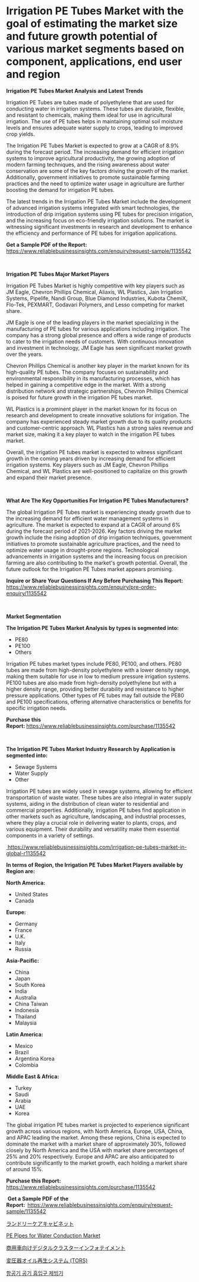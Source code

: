 <p><h1>Irrigation PE Tubes Market with the goal of estimating the market size and future growth potential of various market segments based on component, applications, end user and region</h1></p><p><strong>Irrigation PE Tubes Market Analysis and Latest Trends</strong></p>
<p><p>Irrigation PE Tubes are tubes made of polyethylene that are used for conducting water in irrigation systems. These tubes are durable, flexible, and resistant to chemicals, making them ideal for use in agricultural irrigation. The use of PE tubes helps in maintaining optimal soil moisture levels and ensures adequate water supply to crops, leading to improved crop yields.</p><p>The Irrigation PE Tubes Market is expected to grow at a CAGR of 8.9% during the forecast period. The increasing demand for efficient irrigation systems to improve agricultural productivity, the growing adoption of modern farming techniques, and the rising awareness about water conservation are some of the key factors driving the growth of the market. Additionally, government initiatives to promote sustainable farming practices and the need to optimize water usage in agriculture are further boosting the demand for irrigation PE tubes.</p><p>The latest trends in the Irrigation PE Tubes Market include the development of advanced irrigation systems integrated with smart technologies, the introduction of drip irrigation systems using PE tubes for precision irrigation, and the increasing focus on eco-friendly irrigation solutions. The market is witnessing significant investments in research and development to enhance the efficiency and performance of PE tubes for irrigation applications.</p></p>
<p><strong>Get a Sample PDF of the Report:&nbsp;</strong> <a href="https://www.reliablebusinessinsights.com/enquiry/request-sample/1135542">https://www.reliablebusinessinsights.com/enquiry/request-sample/1135542</a></p>
<p>&nbsp;</p>
<p><strong>Irrigation PE Tubes Major Market Players</strong></p>
<p><p>Irrigation PE Tubes Market is highly competitive with key players such as JM Eagle, Chevron Phillips Chemical, Aliaxis, WL Plastics, Jain Irrigation Systems, Pipelife, Nandi Group, Blue Diamond Industries, Kubota ChemiX, Flo-Tek, PEXMART, Godavari Polymers, and Lesso competing for market share. </p><p>JM Eagle is one of the leading players in the market specializing in the manufacturing of PE tubes for various applications including irrigation. The company has a strong global presence and offers a wide range of products to cater to the irrigation needs of customers. With continuous innovation and investment in technology, JM Eagle has seen significant market growth over the years.</p><p>Chevron Phillips Chemical is another key player in the market known for its high-quality PE tubes. The company focuses on sustainability and environmental responsibility in its manufacturing processes, which has helped in gaining a competitive edge in the market. With a strong distribution network and strategic partnerships, Chevron Phillips Chemical is poised for future growth in the irrigation PE tubes market.</p><p>WL Plastics is a prominent player in the market known for its focus on research and development to create innovative solutions for irrigation. The company has experienced steady market growth due to its quality products and customer-centric approach. WL Plastics has a strong sales revenue and market size, making it a key player to watch in the irrigation PE tubes market.</p><p>Overall, the irrigation PE tubes market is expected to witness significant growth in the coming years driven by increasing demand for efficient irrigation systems. Key players such as JM Eagle, Chevron Phillips Chemical, and WL Plastics are well-positioned to capitalize on this growth and expand their market presence.</p></p>
<p>&nbsp;</p>
<p><strong>What Are The Key Opportunities For Irrigation PE Tubes Manufacturers?</strong></p>
<p><p>The global Irrigation PE Tubes market is experiencing steady growth due to the increasing demand for efficient water management systems in agriculture. The market is expected to expand at a CAGR of around 6% during the forecast period of 2021-2026. Key factors driving the market growth include the rising adoption of drip irrigation techniques, government initiatives to promote sustainable agriculture practices, and the need to optimize water usage in drought-prone regions. Technological advancements in irrigation systems and the increasing focus on precision farming are also contributing to the market's growth potential. Overall, the future outlook for the Irrigation PE Tubes market appears promising.</p></p>
<p><strong>Inquire or Share Your Questions If Any Before Purchasing This Report:</strong> <a href="https://www.reliablebusinessinsights.com/enquiry/pre-order-enquiry/1135542">https://www.reliablebusinessinsights.com/enquiry/pre-order-enquiry/1135542</a></p>
<p>&nbsp;</p>
<p><strong>Market Segmentation</strong></p>
<p><strong>The Irrigation PE Tubes Market Analysis by types is segmented into:</strong></p>
<p><ul><li>PE80</li><li>PE100</li><li>Others</li></ul></p>
<p><p>Irrigation PE tubes market types include PE80, PE100, and others. PE80 tubes are made from high-density polyethylene with a lower density range, making them suitable for use in low to medium pressure irrigation systems. PE100 tubes are also made from high-density polyethylene but with a higher density range, providing better durability and resistance to higher pressure applications. Other types of PE tubes may fall outside the PE80 and PE100 specifications, offering alternative characteristics or benefits for specific irrigation needs.</p></p>
<p><strong>Purchase this Report:&nbsp;</strong><a href="https://www.reliablebusinessinsights.com/purchase/1135542">https://www.reliablebusinessinsights.com/purchase/1135542</a></p>
<p>&nbsp;</p>
<p><strong>The Irrigation PE Tubes Market Industry Research by Application is segmented into:</strong></p>
<p><ul><li>Sewage Systems</li><li>Water Supply</li><li>Other</li></ul></p>
<p><p>Irrigation PE tubes are widely used in sewage systems, allowing for efficient transportation of waste water. These tubes are also integral in water supply systems, aiding in the distribution of clean water to residential and commercial properties. Additionally, irrigation PE tubes find application in other markets such as agriculture, landscaping, and industrial processes, where they play a crucial role in delivering water to plants, crops, and various equipment. Their durability and versatility make them essential components in a variety of settings.</p></p>
<p><a href="https://www.reliablebusinessinsights.com/irrigation-pe-tubes-market-in-global-r1135542">&nbsp;https://www.reliablebusinessinsights.com/irrigation-pe-tubes-market-in-global-r1135542</a></p>
<p><strong>In terms of Region, the Irrigation PE Tubes Market Players available by Region are:</strong></p>
<p>
    <p> <strong> North America: </strong>
        <ul>
            <li>United States</li>
            <li>Canada</li>
        </ul>
        </p> 
    <p> <strong> Europe: </strong>
        <ul>
            <li>Germany</li>
            <li>France</li>
            <li>U.K.</li>
            <li>Italy</li>
            <li>Russia</li>
        </ul>
        </p> 
    <p> <strong> Asia-Pacific: </strong>
        <ul>
            <li>China</li>
            <li>Japan</li>
            <li>South Korea</li>
            <li>India</li>
            <li>Australia</li>
            <li>China Taiwan</li>
            <li>Indonesia</li>
            <li>Thailand</li>
            <li>Malaysia</li>
        </ul>
        </p> 
    <p> <strong> Latin America: </strong>
        <ul>
            <li>Mexico</li>
            <li>Brazil</li>
            <li>Argentina Korea</li>
            <li>Colombia</li>
        </ul>
        </p> 
    <p> <strong> Middle East & Africa: </strong>
        <ul>
            <li>Turkey</li>
            <li>Saudi</li>
            <li>Arabia</li>
            <li>UAE</li>
            <li>Korea</li>
        </ul>
    </p>
    </p>
<p><p>The global irrigation PE tubes market is projected to experience significant growth across various regions, with North America, Europe, USA, China, and APAC leading the market. Among these regions, China is expected to dominate the market with a market share of approximately 30%, followed closely by North America and the USA with market share percentages of 25% and 20% respectively. Europe and APAC are also anticipated to contribute significantly to the market growth, each holding a market share of around 15%.</p></p>
<p><strong>Purchase this Report: </strong><a href="https://www.reliablebusinessinsights.com/purchase/1135542">https://www.reliablebusinessinsights.com/purchase/1135542</a></p>
<p>&nbsp;<strong>Get a Sample PDF of the Report:&nbsp;&nbsp;</strong><a href="https://www.reliablebusinessinsights.com/enquiry/request-sample/1135542">https://www.reliablebusinessinsights.com/enquiry/request-sample/1135542</a></p>
<p><strong></strong></p>
<p><p><a href="https://medium.com/@camerondowd204/%E3%83%A9%E3%83%B3%E3%83%89%E3%83%AA%E3%83%BC%E3%82%B1%E3%82%A2%E3%82%AD%E3%83%A3%E3%83%93%E3%83%8D%E3%83%83%E3%83%88%E3%81%AE%E5%B8%82%E5%A0%B4%E5%88%86%E6%9E%90%E3%81%A82024%E5%B9%B4%E3%81%8B%E3%82%892031%E5%B9%B4%E3%81%BE%E3%81%A7%E3%81%AE%E6%9C%9F%E9%96%93%E3%81%AE%E3%82%B5%E3%82%A4%E3%82%BA%E4%BA%88%E6%B8%AC-a846e984fc1c">ランドリーケアキャビネット</a></p><p><a href="https://github.com/cameroneffertz/Market-Research-Report-List-1/blob/main/pe-pipes-for-water-conduction-market.md">PE Pipes for Water Conduction Market</a></p><p><a href="https://medium.com/@brittanyvon2023/%E3%83%87%E3%82%B8%E3%82%BF%E3%83%AB%E3%82%AF%E3%83%A9%E3%82%B9%E3%82%BF%E3%83%BC%E3%82%A4%E3%83%B3%E3%83%95%E3%82%A9%E3%83%86%E3%82%A4%E3%83%B3%E3%83%A1%E3%83%B3%E3%83%88%E7%94%A8%E5%95%86%E7%94%A8%E8%BB%8A%E3%81%AE%E5%B8%82%E5%A0%B4%E3%83%AC%E3%83%9D%E3%83%BC%E3%83%88%E3%81%AF-%E3%81%93%E3%81%AE%E5%B8%82%E5%A0%B4%E3%81%AE%E6%9C%80%E6%96%B0%E3%81%AE%E3%83%88%E3%83%AC%E3%83%B3%E3%83%89%E3%82%84%E6%88%90%E9%95%B7%E6%A9%9F%E4%BC%9A%E3%82%92%E6%98%8E%E3%82%89%E3%81%8B%E3%81%AB%E3%81%97%E3%81%A6%E3%81%84%E3%81%BE%E3%81%99-e69879c13b87">商用車向けデジタルクラスターインフォテイメント</a></p><p><a href="https://github.com/JanickJohns/Market-Research-Report-List-1/blob/main/8053098106505.md">変圧器オイル再生システム (TORS)</a></p><p><a href="https://medium.com/@antosuigrtley99783676/%ED%95%AD%EA%B3%B5%EA%B8%B0-%EA%B3%B5%EA%B8%B0-%ED%9D%A1%EC%9E%85-%ED%83%88-%EB%B9%99%EC%9E%A5%EC%B9%98-%EC%8B%9C%EC%9E%A5-%EC%A7%80%ED%91%9C%EB%A5%BC-%ED%95%B4%EB%8F%85%ED%95%98%EB%8B%A4-%EC%8B%9C%EC%9E%A5-%EC%A0%90%EC%9C%A0%EC%9C%A8-%ED%8A%B8%EB%A0%8C%EB%93%9C-%EB%B0%8F-%EC%84%B1%EC%9E%A5-%ED%8C%A8%ED%84%B4-aef5c4db62eb">항공기 공기 흡입구 제빙기</a></p></p>